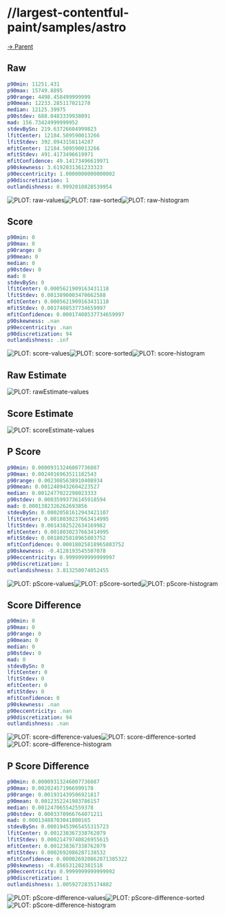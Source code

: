 
# //largest-contentful-paint/samples/astro

[→ Parent](../..)


## Raw


```yaml
p90min: 11251.431
p90max: 15749.8895
p90range: 4498.458499999999
p90mean: 12233.285117021278
median: 12125.39975
p90stdev: 688.0483339938091
mad: 156.73424999999952
stdevBySn: 219.63726604999823
lfitCenter: 12184.509590013266
lfitStdev: 392.0943158114287
mfitCenter: 12184.509590013266
mfitStdev: 491.4173496619971
mfitConfidence: 49.14173496619971
p90skewness: 3.6192031361233323
p90eccentricity: 1.0000000000000002
p90discretization: 1
outlandishness: 0.9992010828539954

```

![PLOT: raw-values](./raw/values.svg)![PLOT: raw-sorted](./raw/sorted.svg)![PLOT: raw-histogram](./raw/histogram.svg)
## Score


```yaml
p90min: 0
p90max: 0
p90range: 0
p90mean: 0
median: 0
p90stdev: 0
mad: 0
stdevBySn: 0
lfitCenter: 0.0005621909163431118
lfitStdev: 0.0013890003470662588
mfitCenter: 0.0005621909163431118
mfitStdev: 0.0017408537734659997
mfitConfidence: 0.00017408537734659997
p90skewness: .nan
p90eccentricity: .nan
p90discretization: 94
outlandishness: .inf

```

![PLOT: score-values](./score/values.svg)![PLOT: score-sorted](./score/sorted.svg)![PLOT: score-histogram](./score/histogram.svg)
## Raw Estimate

![PLOT: rawEstimate-values](./rawEstimate/values.svg)
## Score Estimate

![PLOT: scoreEstimate-values](./scoreEstimate/values.svg)
## P Score


```yaml
p90min: 0.00009313246007736087
p90max: 0.0024016963511182543
p90range: 0.0023085638910408934
p90mean: 0.0012489432604223527
median: 0.0012477022298023333
p90stdev: 0.00035993736145918594
mad: 0.0001382326262693856
stdevBySn: 0.00020581612943421107
lfitCenter: 0.0018030237663414995
lfitStdev: 0.0014382522634169982
mfitCenter: 0.0018030237663414995
mfitStdev: 0.0018025818965803752
mfitConfidence: 0.00018025818965803752
p90skewness: -0.4128193545507078
p90eccentricity: 0.9999999999999997
p90discretization: 1
outlandishness: 3.813250074052455

```

![PLOT: pScore-values](./pScore/values.svg)![PLOT: pScore-sorted](./pScore/sorted.svg)![PLOT: pScore-histogram](./pScore/histogram.svg)
## Score Difference


```yaml
p90min: 0
p90max: 0
p90range: 0
p90mean: 0
median: 0
p90stdev: 0
mad: 0
stdevBySn: 0
lfitCenter: 0
lfitStdev: 0
mfitCenter: 0
mfitStdev: 0
mfitConfidence: 0
p90skewness: .nan
p90eccentricity: .nan
p90discretization: 94
outlandishness: .nan

```

![PLOT: score-difference-values](./score-difference/values.svg)![PLOT: score-difference-sorted](./score-difference/sorted.svg)![PLOT: score-difference-histogram](./score-difference/histogram.svg)
## P Score Difference


```yaml
p90min: 0.00009313246007736087
p90max: 0.002024571966999178
p90range: 0.001931439506921817
p90mean: 0.0012352241983786157
median: 0.001247065542559378
p90stdev: 0.0003370966764071211
mad: 0.00013488703041800165
stdevBySn: 0.00019453965455315723
lfitCenter: 0.001238367338762079
lfitStdev: 0.00021479740826955615
mfitCenter: 0.001238367338762079
mfitStdev: 0.0002692086287138532
mfitConfidence: 0.000026920862871385322
p90skewness: -0.856531282381518
p90eccentricity: 0.9999999999999992
p90discretization: 1
outlandishness: 1.0059272835174882

```

![PLOT: pScore-difference-values](./pScore-difference/values.svg)![PLOT: pScore-difference-sorted](./pScore-difference/sorted.svg)![PLOT: pScore-difference-histogram](./pScore-difference/histogram.svg)